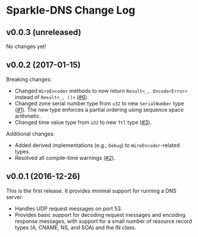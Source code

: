 # Sparkle-DNS Change Log

## v0.0.3 (unreleased)

No changes yet!

## v0.0.2 (2017-01-15)

Breaking changes:

* Changed `WireEncoder` methods to now return `Result<_, EncoderError>`
  instead of `Result<_, ()>` ([#6][issue_6]).
* Changed zone serial number type from `u32` to new `SerialNumber` type
  ([#1](issue_1)). The new type enforces a partial ordering using
  sequence space arithmetic.
* Changed time value type from `u32` to new `Ttl` type ([#3](issue_3)).

Additional changes:

* Added derived implementations (e.g., `Debug`) to `WireEncoder`-related
  types.
* Resolved all compile-time warnings ([#2][issue_2]).

## v0.0.1 (2016-12-26)

This is the first release. It provides minimal support for running a DNS
server.

* Handles UDP request messages on port 53.
* Provides basic support for decoding request messages and encoding
  response messages, with support for a small number of resource record
  types (A, CNAME, NS, and SOA) and the IN class.

[issue_1]: https://github.com/cmbrandenburg/sparkle-dns/issues/1
[issue_2]: https://github.com/cmbrandenburg/sparkle-dns/issues/2
[issue_3]: https://github.com/cmbrandenburg/sparkle-dns/issues/3
[issue_6]: https://github.com/cmbrandenburg/sparkle-dns/issues/6
